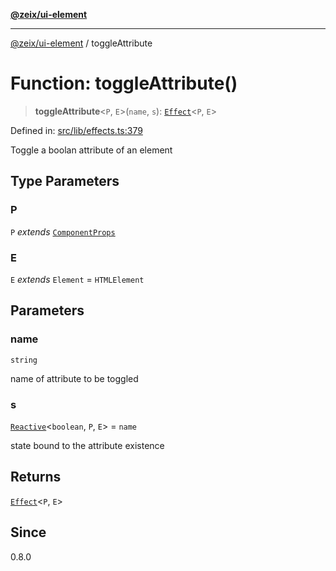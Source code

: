 [**@zeix/ui-element**](../README.md)

***

[@zeix/ui-element](../globals.md) / toggleAttribute

# Function: toggleAttribute()

> **toggleAttribute**\<`P`, `E`\>(`name`, `s`): [`Effect`](../type-aliases/Effect.md)\<`P`, `E`\>

Defined in: [src/lib/effects.ts:379](https://github.com/zeixcom/ui-element/blob/1b1fdfb1fc30e6d828e5489798acad1c8a45a5b4/src/lib/effects.ts#L379)

Toggle a boolan attribute of an element

## Type Parameters

### P

`P` *extends* [`ComponentProps`](../type-aliases/ComponentProps.md)

### E

`E` *extends* `Element` = `HTMLElement`

## Parameters

### name

`string`

name of attribute to be toggled

### s

[`Reactive`](../type-aliases/Reactive.md)\<`boolean`, `P`, `E`\> = `name`

state bound to the attribute existence

## Returns

[`Effect`](../type-aliases/Effect.md)\<`P`, `E`\>

## Since

0.8.0
